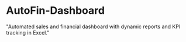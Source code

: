 # AutoFin-Dashboard
"Automated sales and financial dashboard with dynamic reports and KPI tracking in Excel."
